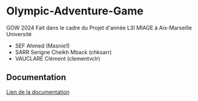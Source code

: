 # Olympic-Adventure-Game
GOW 2024
Fait dans le cadre du Projet d'année L3I MIAGE à Aix-Marseille Université

- SEF Ahmed (Masnie1)
- SARR Serigne Cheikh Mback (chksarr)
- VAUCLARE Clément (clementvclr)


## Documentation

[Lien de la documentation](Documentation.md)
